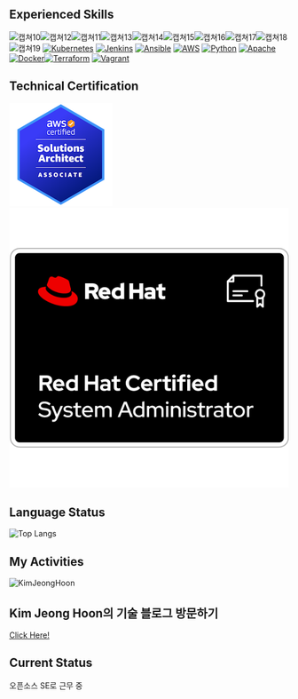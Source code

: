 
## Experienced Skills
![캡쳐10](https://img.shields.io/badge/Virtualbox-183A61?style=flat&logo=virtualbox&logoColor=white)![캡쳐12](https://img.shields.io/badge/Linux-FCC624?style=flat&logo=Linux&logoColor=purple)![캡쳐11](https://img.shields.io/badge/Ubuntu-E95420?style=flat&logo=ubuntu&logoColor=white)![캡쳐13](https://img.shields.io/badge/Cisco-1BA0D7?style=flat&logo=Cisco&logoColor=white)![캡쳐14](https://img.shields.io/badge/Git-F05032?style=flat&logo=git&logoColor=blue)![캡쳐15](https://img.shields.io/badge/Github-181717?style=flat&logo=github&logoColor=white)![캡쳐16](https://img.shields.io/badge/Nginx-009639?style=flat&logo=nginx&logoColor=white)![캡쳐17](https://img.shields.io/badge/Nodejs-76D04B?style=flat&logo=nodedotjs&logoColor=black)![캡쳐18](https://img.shields.io/badge/Mysql-4479A1?style=flat&logo=mysql&logoColor=yellow)![캡쳐19](https://img.shields.io/badge/Mongodb-47A248?style=flat&logo=mongodb&logoColor=red)
[![Kubernetes](https://img.shields.io/badge/Kubernetes-blue?logo=kubernetes&logoColor=yellow)](https://kubernetes.io/)
[![Jenkins](https://img.shields.io/badge/Jenkins-red?logo=jenkins&logoColor=black)](https://www.jenkins.io/)
[![Ansible](https://img.shields.io/badge/Ansible-black?logo=ansible&logoColor=white)](https://www.ansible.com/)
[![AWS](https://img.shields.io/badge/AWS-orange?logo=amazon-aws&logoColor=white)](https://aws.amazon.com/)
[![Python](https://img.shields.io/badge/Python-blue?logo=python&logoColor=white)](https://www.python.org/)
[![Apache](https://img.shields.io/badge/Apache-gray?logo=apache&logoColor=white)](https://www.apache.org/)
[![Docker](https://img.shields.io/badge/Docker-blue?logo=docker&logoColor=white)](https://www.docker.com/)[![Terraform](https://img.shields.io/badge/Terraform-lightgrey?logo=terraform&logoColor=pink)](https://www.terraform.io/)
[![Vagrant](https://img.shields.io/badge/Vagrant-orange?logo=vagrant&logoColor=purple)](https://www.vagrantup.com/)



## Technical Certification
[![자격증](./image/aws-certified-solutions-architect-associate.png)](https://www.credly.com/badges/681da0e2-83ec-443f-961a-eddbd3625e0d)
[![자격증](./image/red-hat-certified-system-administrator-rhcsa.png)]([https://www.credly.com/badges/681da0e2-83ec-443f-961a-eddbd3625e0d](https://www.credly.com/earner/earned/badge/5f96d4ab-8065-4ee6-b4a1-35df3b3bf63d))

## Language Status
![Top Langs](https://github-readme-stats.vercel.app/api/top-langs/?username=KimJeongHoon190&layout=compact&theme=dark)



## My Activities
![KimJeongHoon](https://github-readme-stats.vercel.app/api?username=KimJeongHoon190&show_icons=true&theme=radical) 


## Kim Jeong Hoon의 기술 블로그 방문하기
[Click Here!](https://cloudhedgehog.tistory.com/)

## Current Status
오픈소스 SE로 근무 중 
